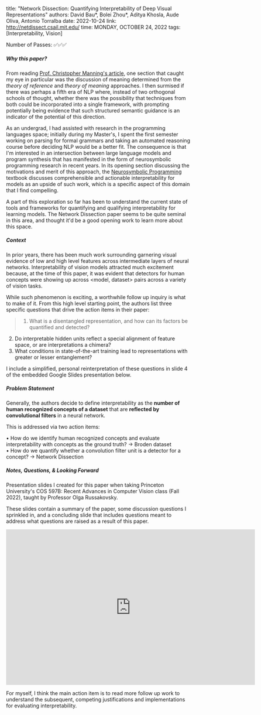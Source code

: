 title: "Network Dissection: Quantifying Interpretability of Deep Visual Representations"
authors: David Bau*, Bolei Zhou*, Aditya Khosla, Aude Oliva, Antonio Torralba
date: 2022-10-24
link: http://netdissect.csail.mit.edu/
time: MONDAY, OCTOBER 24, 2022
tags: [Interpretability, Vision]

Number of Passes: ✅✅✅

##### Why this paper?

From reading [Prof. Christopher Manning's article](https://john-b-yang.github.io/review/r/2022/06/23/), one section that caught my eye in particular was the discussion of meaning determined from the <i>theory of reference</i> and <i>theory of meaning</i> approaches. I then surmised if there was perhaps a fifth era of NLP where, instead of two orthogonal schools of thought, whether there was the possibility that techniques from both could be incorporated into a single framework, with prompting potentially being evidence that such structured semantic guidance is an indicator of the potential of this direction.

As an undergrad, I had assisted with research in the programming languages space; initially during my Master's, I spent the first semester working on parsing for formal grammars and taking an automated reasoning course before deciding NLP would be a better fit. The consequence is that I'm interested in an intersection between large language models and program synthesis that has manifested in the form of neurosymbolic programming research in recent years. In its opening section discussing the motivations and merit of this approach, the [Neurosymbolic Programming](https://www.nowpublishers.com/article/Details/PGL-049) textbook discusses comprehensible and actionable interpretability for models as an upside of such work, which is a specific aspect of this domain that I find compelling.

A part of this exploration so far has been to understand the current state of tools and frameworks for quantifying and qualifying interpretability for learning models. The Network Dissection paper seems to be quite seminal in this area, and thought it'd be a good opening work to learn more about this space.

##### Context

In prior years, there has been much work surrounding garnering visual evidence of low and high level features across intermediate layers of neural networks. Interpretability of vision models attracted much excitement because, at the time of this paper, it was evident that detectors for human concepts were showing up across &lt;model, dataset&gt; pairs across a variety of vision tasks.

While such phenomenon is exciting, a worthwhile follow up inquiry is what to make of it. From this high level starting point, the authors list three specific questions that drive the action items in their paper:

> 1) What is a disentangled representation, and how can its factors be quantified and detected?<br>
2) Do interpretable hidden units reflect a special alignment of feature space, or are interpretations a chimera?<br>
3) What conditions in state-of-the-art training lead to representations with greater or lesser entanglement?

I include a simplified, personal reinterpretation of these questions in slide 4 of the embedded Google Slides presentation below.

##### Problem Statement

Generally, the authors decide to define interpretability as the <b>number of human recognized concepts of a dataset</b> that are <b>reflected by convolutional filters</b> in a neural network.

This is addressed via two action items:

&bull; How do we identify human recognized concepts and evaluate interpretability with concepts as the ground truth? -> Broden dataset<br>
&bull; How do we quantify whether a convolution filter unit is a detector for a concept? -> Network Dissection

##### Notes, Questions, & Looking Forward

Presentation slides I created for this paper when taking Princeton University's COS 597B: Recent Advances in Computer Vision class (Fall 2022), taught by Professor Olga Russakovsky.

These slides contain a summary of the paper, some discussion questions I sprinkled in, and a concluding slide that includes questions meant to address what questions are raised as a result of this paper.

<p align="center">
  <iframe src="https://docs.google.com/presentation/d/e/2PACX-1vQzxvqIdrzhSdpm6xDZYCL82R444m8ZHDy8x4xpBghc4Y0yyhCUf8kmAkzKVVPlEGvf5YsvBnOtDYEf/embed?start=false&loop=false&delayms=3000" frameborder="0" width="680" height="425" allowfullscreen="true" mozallowfullscreen="true" webkitallowfullscreen="true"></iframe>
</p>

For myself, I think the main action item is to read more follow up work to understand the subsequent, competing justifications and implementations for evaluating interpretability.